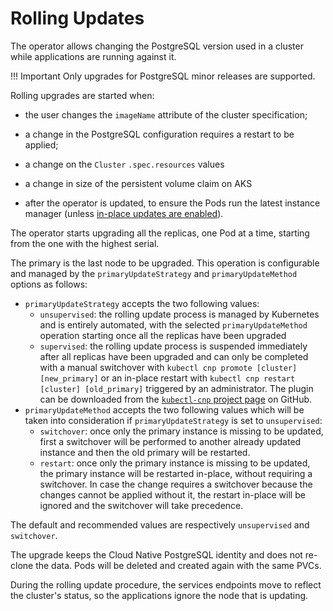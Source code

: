 # Rolling Updates

The operator allows changing the PostgreSQL version used in a cluster while
applications are running against it.

!!! Important
    Only upgrades for PostgreSQL minor releases are supported.

Rolling upgrades are started when:

- the user changes the `imageName` attribute of the cluster specification;

- a change in the PostgreSQL configuration requires a restart to be
  applied;

- a change on the `Cluster` `.spec.resources` values

- a change in size of the persistent volume claim on AKS

- after the operator is updated, to ensure the Pods run the latest instance
  manager (unless [in-place updates are enabled](installation_upgrade.md#in-place-updates-of-the-instance-manager)).

The operator starts upgrading all the replicas, one Pod at a time, starting
from the one with the highest serial.

The primary is the last node to be upgraded. This operation is configurable and
managed by the `primaryUpdateStrategy` and `primaryUpdateMethod` options as follows:

- `primaryUpdateStrategy` accepts the two following values:
  - `unsupervised`: the rolling update process is managed by Kubernetes
    and is entirely automated, with the selected `primaryUpdateMethod` operation
    starting once all the replicas have been upgraded
  - `supervised`: the rolling update process is suspended immediately
    after all replicas have been upgraded and can only be completed
    with a manual switchover with `kubectl cnp promote [cluster] [new_primary]` or
    an in-place restart with `kubectl cnp restart [cluster] [old_primary]` triggered 
    by an administrator. The plugin can be downloaded from the
    [`kubectl-cnp` project page](https://github.com/EnterpriseDB/kubectl-cnp)
    on GitHub.
- `primaryUpdateMethod` accepts the two following values which will be taken into
  consideration if `primaryUpdateStrategy` is set to `unsupervised`:
  - `switchover`: once only the primary instance is missing to be updated, first a
    switchover will be performed to another already updated instance and then the
    old primary will be restarted.
  - `restart`: once only the primary instance is missing to be updated, the primary
    instance will be restarted in-place, without requiring a switchover. In case the
    change requires a switchover because the changes cannot be applied without it,
    the restart in-place will be ignored and the switchover will take precedence.

The default and recommended values are respectively `unsupervised` and `switchover`.

The upgrade keeps the Cloud Native PostgreSQL identity and does not
re-clone the data. Pods will be deleted and created again with the same PVCs.

During the rolling update procedure, the services endpoints move to reflect
the cluster's status, so the applications ignore the node that
is updating.
